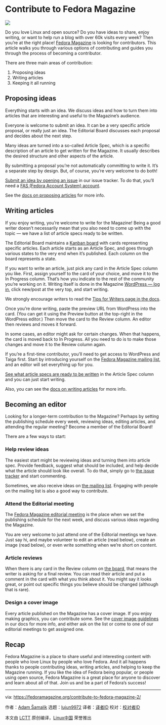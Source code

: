 [#]: collector: (lujun9972)
[#]: translator: ( )
[#]: reviewer: ( )
[#]: publisher: ( )
[#]: url: ( )
[#]: subject: (Contribute to Fedora Magazine)
[#]: via: (https://fedoramagazine.org/contribute-to-fedora-magazine-2/)
[#]: author: (Adam Šamalík https://fedoramagazine.org/author/asamalik/)

Contribute to Fedora Magazine
======

![][1]

Do you love Linux and open source? Do you have ideas to share, enjoy writing, or want to help run a blog with over 60k visits every week? Then you’re at the right place! [Fedora Magazine][2] is looking for contributors. This article walks you through various options of contributing and guides you through the process of becoming a contributor.

There are three main areas of contribution:

  1. Proposing ideas
  2. Writing articles
  3. Keeping it all running



## **Proposing ideas**

Everything starts with an idea. We discuss ideas and how to turn them into articles that are interesting and useful to the Magazine’s audience.

Everyone is welcome to submit an idea. It can be a very specific article proposal, or really just an idea. The Editorial Board discusses each proposal and decides about the next step.

Many ideas are turned into a so-called Article Spec, which is a specific description of an article to get written for the Magazine. It usually describes the desired structure and other aspects of the article.

By submitting a proposal you’re not automatically committing to write it. It’s a separate step by design. But, of course, you’re very welcome to do both!

[Submit an idea by opening an issue][3] in our issue tracker. To do that, you’ll need a [FAS (Fedora Account System) account][4].

See the [docs on proposing articles][5] for more info.

## **Writing articles**

If you enjoy writing, you’re welcome to write for the Magazine! Being a good writer doesn’t necessarily mean that you also need to come up with the topic — we have a list of article specs ready to be written.

The Editorial Board maintains a [Kanban board][6] with cards representing specific articles. Each article starts as an Article Spec, and goes through various states to the very end when it’s published. Each column on the board represents a state.

If you want to write an article, just pick any card in the Article Spec column you like. First, assign yourself to the card of your choice, and move it to the In Progress column. That’s how you indicate to the rest of the community you’re working on it. Writing itself is done in the Magazine [WordPress — log in][7], click new/post at the very top, and start writing.

We strongly encourage writers to read the [Tips for Writers page in the docs][8].

Once you’re done writing, paste the preview URL from WordPress into the card. (You can get it using the Preview button at the top-right in the WordPress editor.) Then move the card to the Review column. An editor then reviews and moves it forward.

In some cases, an editor might ask for certain changes. When that happens, the card is moved back to In Progress. All you need to do is to make those changes and move it to the Review column again.

If you’re a first-time contributor, you’ll need to get access to WordPress and Taiga first. Start by introducing yourself on the [Fedora Magazine mailing list][9], and an editor will set everything up for you.

[See what article specs are ready to be written][6] in the Article Spec column and you can just start writing.

Also, you can see the [docs on writing articles][10] for more info.

## **Becoming an editor**

Looking for a longer-term contribution to the Magazine? Perhaps by setting the publishing schedule every week, reviewing ideas, editing articles, and attending the regular meeting? Become a member of the Editorial Board!

There are a few ways to start:

### **Help review ideas**

The easiest start might be reviewing ideas and turning them into article spec. Provide feedback, suggest what should be included, and help decide what the article should look like overall. To do that, simply go to [the issue tracker][3] and start commenting.

Sometimes, we also receive ideas on [the mailing list][9]. Engaging with people on the mailing list is also a good way to contribute.

### **Attend the Editorial meeting**

The [Fedora Magazine editorial meeting][11] is the place when we set the publishing schedule for the next week, and discuss various ideas regarding the Magazine.

You are very welcome to just attend one of the Editorial meetings we have. Just say hi, and maybe volunteer to edit an article (read below), create an image (read below), or even write something when we’re short on content. 

### **Article reviews**

When there is any card in the Review column on [the board][6], that means the writer is asking for a final review. You can read their article and put a comment in the card with what you think about it. You might say it looks great, or point out specific things you believe should be changed (although that is rare).

### **Design a cover image**

Every article published on the Magazine has a cover image. If you enjoy making graphics, you can contribute some. See the [cover image guidelines][12] in our docs for more info, and either ask on the list or come to one of our editorial meetings to get assigned one. 

## **Recap**

Fedora Magazine is a place to share useful and interesting content with people who love Linux by people who love Fedora. And it all happens thanks to people contributing ideas, writing articles, and helping to keep the Magazine running. If you like the idea of Fedora being popular, or people using open source, Fedora Magazine is a great place for anyone to discover and learn about all of that. Join us and be a part of Fedora’s success!

--------------------------------------------------------------------------------

via: https://fedoramagazine.org/contribute-to-fedora-magazine-2/

作者：[Adam Šamalík][a]
选题：[lujun9972][b]
译者：[译者ID](https://github.com/译者ID)
校对：[校对者ID](https://github.com/校对者ID)

本文由 [LCTT](https://github.com/LCTT/TranslateProject) 原创编译，[Linux中国](https://linux.cn/) 荣誉推出

[a]: https://fedoramagazine.org/author/asamalik/
[b]: https://github.com/lujun9972
[1]: https://fedoramagazine.org/wp-content/uploads/2019/10/contribute-816x345.jpg
[2]: https://fedoramagazine.org
[3]: https://pagure.io/fedora-magazine-proposals/issues
[4]: https://admin.fedoraproject.org/accounts/
[5]: https://docs.fedoraproject.org/en-US/fedora-magazine/workflow-article-proposal/
[6]: https://teams.fedoraproject.org/project/asamalik-fedora-magazine/kanban
[7]: https://fedoramagazine.org/admin
[8]: https://docs.fedoraproject.org/en-US/fedora-magazine/tips-for-writers/
[9]: https://lists.fedoraproject.org/admin/lists/magazine.lists.fedoraproject.org/
[10]: https://docs.fedoraproject.org/en-US/fedora-magazine/writing-an-article/
[11]: https://docs.fedoraproject.org/en-US/fedora-magazine/editorial-meetings/
[12]: https://docs.fedoraproject.org/en-US/fedora-magazine/creating-an-image/
